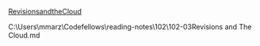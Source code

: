 [RevisionsandtheCloud](https://mmarzett.github.io/reading-notes/)

C:\Users\mmarz\Codefellows\reading-notes\102\102-03Revisions and The Cloud.md
